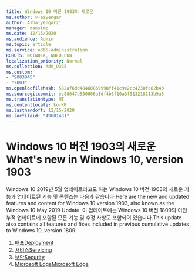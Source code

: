 ```yaml
---
title: Windows 10 버전 1903의 새로운
ms.author: v-aiyengar
author: AshaIyengar21
manager: dansimp
ms.date: 12/15/2020
ms.audience: Admin
ms.topic: article
ms.service: o365-administration
ROBOTS: NOINDEX, NOFOLLOW
localization_priority: Normal
ms.collection: Adm_O365
ms.custom:
- "9003945"
- "7003"
ms.openlocfilehash: 582af6dd48460869998ff41c9e2cc4230fc82b4b
ms.sourcegitcommit: ec88047d550006a1df4b6f10a3f513218113b9a5
ms.translationtype: MT
ms.contentlocale: ko-KR
ms.lasthandoff: 12/15/2020
ms.locfileid: "49681481"
---
```

# <a name="whats-new-in-windows-10-version-1903"></a><span data-ttu-id="3ea36-102">Windows 10 버전 1903의 새로운</span><span class="sxs-lookup"><span data-stu-id="3ea36-102">What's new in Windows 10, version 1903</span></span>

<span data-ttu-id="3ea36-103">Windows 10 2019년 5월 업데이트라고도 하는 Windows 10 버전 1903의 새로운 기능과 업데이트된 기능 및 콘텐츠는 다음과 같습니다.</span><span class="sxs-lookup"><span data-stu-id="3ea36-103">Here are the new and updated features and content for Windows 10 version 1903, also known as the Windows 10 May 2019 Update.</span></span> <span data-ttu-id="3ea36-104">이 업데이트에는 Windows 10 버전 1809의 이전 누적 업데이트에 포함된 모든 기능 및 수정 사항도 포함되어 있습니다.</span><span class="sxs-lookup"><span data-stu-id="3ea36-104">This update also contains all features and fixes included in previous cumulative updates to Windows 10, version 1809:</span></span>

1. [<span data-ttu-id="3ea36-105">배포</span><span class="sxs-lookup"><span data-stu-id="3ea36-105">Deployment</span></span>](https://go.microsoft.com/fwlink/?linkid=2114296)
1. [<span data-ttu-id="3ea36-106">서비스</span><span class="sxs-lookup"><span data-stu-id="3ea36-106">Servicing</span></span>](https://go.microsoft.com/fwlink/?linkid=2114493)
1. [<span data-ttu-id="3ea36-107">보안</span><span class="sxs-lookup"><span data-stu-id="3ea36-107">Security</span></span>](https://go.microsoft.com/fwlink/?linkid=2114297)
1. [<span data-ttu-id="3ea36-108">Microsoft Edge</span><span class="sxs-lookup"><span data-stu-id="3ea36-108">Microsoft Edge</span></span>](https://go.microsoft.com/fwlink/?linkid=2114298)
